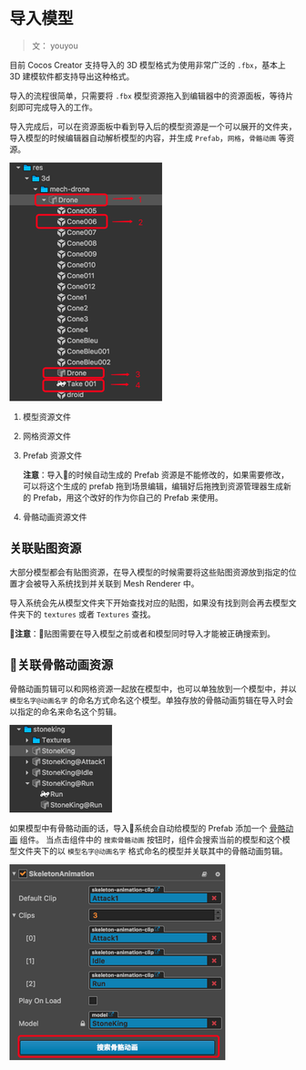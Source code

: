 # 导入模型

> 文： youyou

目前 Cocos Creator 支持导入的 3D 模型格式为使用非常广泛的 `.fbx`，基本上 3D 建模软件都支持导出这种格式。

导入的流程很简单，只需要将 `.fbx` 模型资源拖入到编辑器中的资源面板，等待片刻即可完成导入的工作。

导入完成后，可以在资源面板中看到导入后的模型资源是一个可以展开的文件夹，导入模型的时候编辑器自动解析模型的内容，并生成 `Prefab`，`网格`，`骨骼动画` 等资源。

![import-model](./img/import-model.png)

1. 模型资源文件
2. 网格资源文件
3. Prefab 资源文件

    **注意**：导入的时候自动生成的 Prefab 资源是不能修改的，如果需要修改，可以将这个生成的 prefab 拖到场景编辑，编辑好后拖拽到资源管理器生成新的 Prefab，用这个改好的作为你自己的 Prefab 来使用。

4. 骨骼动画资源文件

## 关联贴图资源

大部分模型都会有贴图资源，在导入模型的时候需要将这些贴图资源放到指定的位置才会被导入系统找到并关联到 Mesh Renderer 中。

导入系统会先从模型文件夹下开始查找对应的贴图，如果没有找到则会再去模型文件夹下的 `textures` 或者 `Textures` 查找。

**注意**：贴图需要在导入模型之前或者和模型同时导入才能被正确搜索到。

## 关联骨骼动画资源

骨骼动画剪辑可以和网格资源一起放在模型中，也可以单独放到一个模型中，并以 `模型名字@动画名字` 的命名方式命名这个模型。单独存放的骨骼动画剪辑在导入时会以指定的命名来命名这个剪辑。

![skeleton-animation-clip-name](./img/skeleton-animation-clip-name.png)

如果模型中有骨骼动画的话，导入系统会自动给模型的 Prefab 添加一个 [骨骼动画](skeleton-animation) 组件。
当点击组件中的 `搜索骨骼动画` 按钮时，组件会搜索当前的模型和这个模型文件夹下的以 `模型名字@动画名字` 格式命名的模型并关联其中的骨骼动画剪辑。

![search-skeleton-animation](./img/search-skeleton-animation.png)